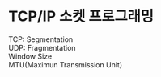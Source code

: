 # TCP/IP 소켓 프로그래밍

TCP: Segmentation  
UDP: Fragmentation  
Window Size  
MTU(Maximun Transmission Unit)  
